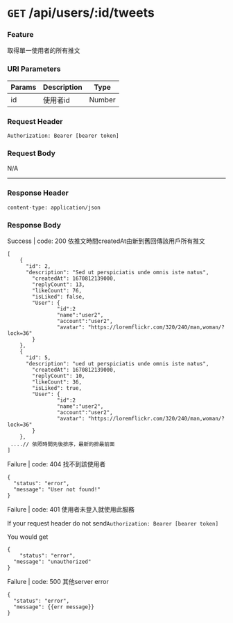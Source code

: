 # `GET` /api/users/:id/tweets

### Feature

取得單一使用者的所有推文

### URI Parameters

| Params | Description | Type |
| --- | --- | --- |
| id | 使用者id | Number |

### Request Header

```
Authorization: Bearer [bearer token]
```

### Request Body

N/A

---

### Response Header

```
content-type: application/json
```

### Response Body

Success | code: 200 依推文時間createdAt由新到舊回傳該用戶所有推文

```
[
	{
	  "id": 2,
	  "description": "Sed ut perspiciatis unde omnis iste natus",
		"createdAt": 1670812139000,
		"replyCount": 13,
		"likeCount": 76,
		"isLiked": false,
		"User": {
				"id":2
				"name":"user2",
				"account":"user2",
				"avatar": "https://loremflickr.com/320/240/man,woman/?lock=36"
		}
	},
	{
	  "id": 5,
	  "description": "ued ut perspiciatis unde omnis iste natus",
		"createdAt": 1670812139000,
		"replyCount": 10,
		"likeCount": 36,
		"isLiked": true,
		"User": {
				"id":2
				"name":"user2",
				"account":"user2",
				"avatar": "https://loremflickr.com/320/240/man,woman/?lock=36"
		}
	},
 ....// 依照時間先後排序，最新的排最前面
]

```

Failure | code: 404 找不到該使用者

```
{
  "status": "error",
  "message": "User not found!"
}
```

Failure | code: 401 使用者未登入就使用此服務

If your request header do not send`Authorization: Bearer [bearer token]`

You would get

```
{
	"status": "error",
  "message": "unauthorized"
}
```

Failure | code: 500 其他server error

```
{
  "status": "error",
  "message": {{err message}}
}
```
